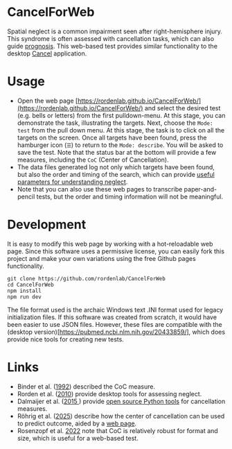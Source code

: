 # CancelForWeb

Spatial neglect is a common impairment seen after right-hemisphere injury. This syndrome is often assessed with cancellation tasks, which can also guide [prognosis](https://pubmed.ncbi.nlm.nih.gov/39944743/). This web-based test provides similar functionality to the desktop [Cancel](https://github.com/neurolabusc/Cancel) application.

# Usage

 - Open the web page [https://rordenlab.github.io/CancelForWeb/](https://rordenlab.github.io/CancelForWeb/) and select the desired test (e.g. bells or letters) from the first pulldown-menu. At this stage, you can demonstrate the task, illustrating the targets. Next, choose the `Mode: test` from the pull down menu. At this stage, the task is to click on all the targets on the screen. Once all targets have been found, press the hamburger icon (`☰`) to return to the `Mode: describe`. You will be asked to save the test. Note that the status bar at the bottom will provide a few measures, including the `CoC` (Center of Cancellation).
 - The data files generated log not only which targets have been found, but also the order and timing of the search, which can provide [useful parameters for understanding neglect](https://pubmed.ncbi.nlm.nih.gov/25381020/).
 - Note that you can also use these web pages to transcribe paper-and-pencil tests, but the order and timing information will not be meaningful.
 
 # Development

It is easy to modify this web page by working with a hot-reloadable web page. Since this software uses a permissive license, you can easily fork this project and make your own variations using the free Github pages functionality.

```
git clone https://github.com/rordenlab/CancelForWeb
cd CancelForWeb
npm install
npm run dev
```

The file format used is the archaic Windows text .INI format used for legacy initialization files. If this software was created from scratch, it would have been easier to use JSON files. However, these files are compatible with the (desktop version)[https://pubmed.ncbi.nlm.nih.gov/20433859/], which does provide nice tools for creating new tests.

# Links

 - Binder et al. ([1992](https://pubmed.ncbi.nlm.nih.gov/1444886/)) described the CoC measure.
 - Rorden et al. ([2010](https://pubmed.ncbi.nlm.nih.gov/20433859/)) provide desktop tools for assessing neglect.
 - Dalmaijer et al. ([2015 ](https://pubmed.ncbi.nlm.nih.gov/25381020/)) provide [open source Python tools](https://github.com/esdalmaijer/CancellationTools) for cancellation measures.
 - Röhrig et al. ([2025](https://pubmed.ncbi.nlm.nih.gov/39944743/)) describe how the center of cancellation can be used to predict outcome, aided by a [web page](https://niivue.github.io/niivue-neglect/).
 - Rosenzopf et al. [2022](https://pubmed.ncbi.nlm.nih.gov/36303420/) note that CoC is relatively robust for format and size, which is useful for a web-based test.

